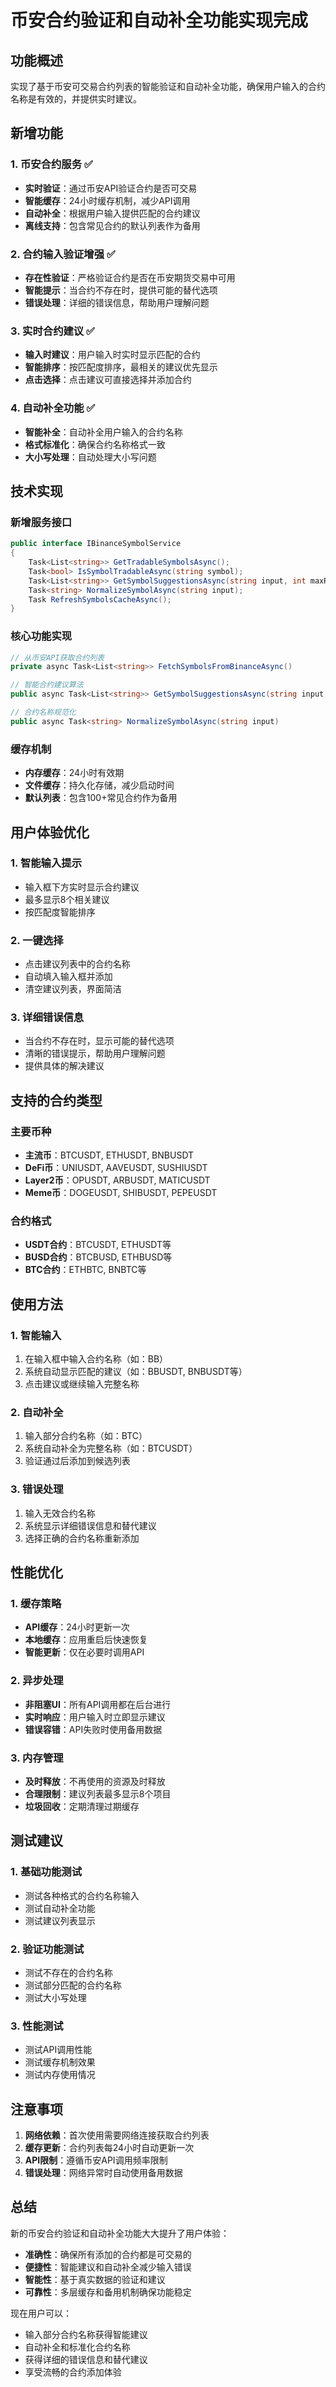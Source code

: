 # 币安合约验证和自动补全功能实现完成

## 功能概述

实现了基于币安可交易合约列表的智能验证和自动补全功能，确保用户输入的合约名称是有效的，并提供实时建议。

## 新增功能

### 1. 币安合约服务 ✅

- **实时验证**：通过币安API验证合约是否可交易
- **智能缓存**：24小时缓存机制，减少API调用
- **自动补全**：根据用户输入提供匹配的合约建议
- **离线支持**：包含常见合约的默认列表作为备用

### 2. 合约输入验证增强 ✅

- **存在性验证**：严格验证合约是否在币安期货交易中可用
- **智能提示**：当合约不存在时，提供可能的替代选项
- **错误处理**：详细的错误信息，帮助用户理解问题

### 3. 实时合约建议 ✅

- **输入时建议**：用户输入时实时显示匹配的合约
- **智能排序**：按匹配度排序，最相关的建议优先显示
- **点击选择**：点击建议可直接选择并添加合约

### 4. 自动补全功能 ✅

- **智能补全**：自动补全用户输入的合约名称
- **格式标准化**：确保合约名称格式一致
- **大小写处理**：自动处理大小写问题

## 技术实现

### 新增服务接口
```csharp
public interface IBinanceSymbolService
{
    Task<List<string>> GetTradableSymbolsAsync();
    Task<bool> IsSymbolTradableAsync(string symbol);
    Task<List<string>> GetSymbolSuggestionsAsync(string input, int maxResults = 10);
    Task<string> NormalizeSymbolAsync(string input);
    Task RefreshSymbolsCacheAsync();
}
```

### 核心功能实现
```csharp
// 从币安API获取合约列表
private async Task<List<string>> FetchSymbolsFromBinanceAsync()

// 智能合约建议算法
public async Task<List<string>> GetSymbolSuggestionsAsync(string input, int maxResults = 10)

// 合约名称规范化
public async Task<string> NormalizeSymbolAsync(string input)
```

### 缓存机制
- **内存缓存**：24小时有效期
- **文件缓存**：持久化存储，减少启动时间
- **默认列表**：包含100+常见合约作为备用

## 用户体验优化

### 1. 智能输入提示
- 输入框下方实时显示合约建议
- 最多显示8个相关建议
- 按匹配度智能排序

### 2. 一键选择
- 点击建议列表中的合约名称
- 自动填入输入框并添加
- 清空建议列表，界面简洁

### 3. 详细错误信息
- 当合约不存在时，显示可能的替代选项
- 清晰的错误提示，帮助用户理解问题
- 提供具体的解决建议

## 支持的合约类型

### 主要币种
- **主流币**：BTCUSDT, ETHUSDT, BNBUSDT
- **DeFi币**：UNIUSDT, AAVEUSDT, SUSHIUSDT
- **Layer2币**：OPUSDT, ARBUSDT, MATICUSDT
- **Meme币**：DOGEUSDT, SHIBUSDT, PEPEUSDT

### 合约格式
- **USDT合约**：BTCUSDT, ETHUSDT等
- **BUSD合约**：BTCBUSD, ETHBUSD等
- **BTC合约**：ETHBTC, BNBTC等

## 使用方法

### 1. 智能输入
1. 在输入框中输入合约名称（如：BB）
2. 系统自动显示匹配的建议（如：BBUSDT, BNBUSDT等）
3. 点击建议或继续输入完整名称

### 2. 自动补全
1. 输入部分合约名称（如：BTC）
2. 系统自动补全为完整名称（如：BTCUSDT）
3. 验证通过后添加到候选列表

### 3. 错误处理
1. 输入无效合约名称
2. 系统显示详细错误信息和替代建议
3. 选择正确的合约名称重新添加

## 性能优化

### 1. 缓存策略
- **API缓存**：24小时更新一次
- **本地缓存**：应用重启后快速恢复
- **智能更新**：仅在必要时调用API

### 2. 异步处理
- **非阻塞UI**：所有API调用都在后台进行
- **实时响应**：用户输入时立即显示建议
- **错误容错**：API失败时使用备用数据

### 3. 内存管理
- **及时释放**：不再使用的资源及时释放
- **合理限制**：建议列表最多显示8个项目
- **垃圾回收**：定期清理过期缓存

## 测试建议

### 1. 基础功能测试
- 测试各种格式的合约名称输入
- 测试自动补全功能
- 测试建议列表显示

### 2. 验证功能测试
- 测试不存在的合约名称
- 测试部分匹配的合约名称
- 测试大小写处理

### 3. 性能测试
- 测试API调用性能
- 测试缓存机制效果
- 测试内存使用情况

## 注意事项

1. **网络依赖**：首次使用需要网络连接获取合约列表
2. **缓存更新**：合约列表每24小时自动更新一次
3. **API限制**：遵循币安API调用频率限制
4. **错误处理**：网络异常时自动使用备用数据

## 总结

新的币安合约验证和自动补全功能大大提升了用户体验：

- **准确性**：确保所有添加的合约都是可交易的
- **便捷性**：智能建议和自动补全减少输入错误
- **智能性**：基于真实数据的验证和建议
- **可靠性**：多层缓存和备用机制确保功能稳定

现在用户可以：
- 输入部分合约名称获得智能建议
- 自动补全和标准化合约名称
- 获得详细的错误信息和替代建议
- 享受流畅的合约添加体验

